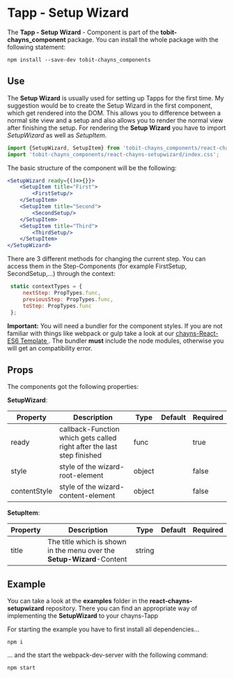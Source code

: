 # Tapp - Setup Wizard #

The **Tapp - Setup Wizard** - Component is part of the **tobit-chayns_component** package. You can install the whole package with the following statement:

    npm install --save-dev tobit-chayns_components

## Use ##


The **Setup Wizard** is usually used for setting up Tapps for the first time. My suggestion would be to create the Setup Wizard in the first component, which get rendered into the DOM. This allows you to difference between a normal site view and a setup and also allows you to render the normal view after finishing the setup.
For rendering the **Setup Wizard** you have to import *SetupWizard* as well as *SetupItem*.

```jsx
import {SetupWizard, SetupItem} from 'tobit-chayns_components/react-chayns-setupwizard';
import 'tobit-chayns_components/react-chayns-setupwizard/index.css';
```

The basic structure of the component will be the following:
```jsx
<SetupWizard ready={()=>{}}>
	<SetupItem title="First">
		<FirstSetup/>
	</SetupItem>
	<SetupItem title="Second">
		<SecondSetup/>
	</SetupItem>
	<SetupItem title="Third">
		<ThirdSetup/>
	</SetupItem>
</SetupWizard>
```

There are 3 different methods for changing the current step. You can access them in the Step-Components (for example FirstSetup, SecondSetup,...) through the context:
```jsx
 static contextTypes = {
     nextStep: PropTypes.func,
     previousStep: PropTypes.func,
     toStep: PropTypes.func
 };
```


 **Important:** You will need a bundler for the component styles. If you are not familiar with things like webpack or gulp take a look at our [chayns-React-ES6 Template ][1]. The bundler **must** include the node modules, otherwise you will get an compatibility error.



## Props ##
The components got the following properties:


**SetupWizard**:


| Property     | Description                                                                | Type   | Default | Required |
|--------------|----------------------------------------------------------------------------|--------|---------|----------|
| ready        | callback-Function which gets called right after the last step finished     | func   |         | true     |
| style        | style of the wizard-root-element                                           | object |         | false    |
| contentStyle | style of the wizard-content-element                                        | object |         | false    |

**SetupItem**:


| Property   | Description                                                                                        | Type   | Default | Required
|------------|-----------------------------------------------------------------------------------------------------|--------|-------|------|
| title | The title which is shown in the menu over the **Setup-Wizard**-Content  | string | | |


## Example ##

You can take a look at the **examples** folder in the **react-chayns-setupwizard** repository. There you can find an appropriate way of implementing the **SetupWizard** to your chayns-Tapp

For starting the example you have to first install all dependencies...
```
npm i
```
... and the start the webpack-dev-server with the following command:
```
npm start
```

[1]:  https://github.com/TobitSoftware/chayns-template-es6-react
